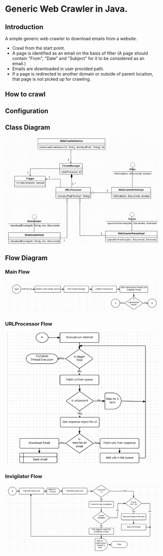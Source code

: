 # Generic Web Crawler in Java.

## Introduction

A simple generic web crawler to download emails from a website. 
* Crawl from the start point.
* A page is identified as an email on the basis of filter (A page should contain "From", "Date" and "Subject" for it to be considered as an email.) 
* Emails are downloaded in user provided path.
* If a page is redirected to another domain or outside of parent location, that page is not picked up for crawling.


## How to crawl


## Configuration


## Class Diagram

![alt text](https://github.com/vishals79/web-crawler/blob/master/etc/web-crawler-class-diagram.jpg "Class Diagram")

## Flow Diagram

### Main Flow

![alt text](https://github.com/vishals79/web-crawler/blob/master/etc/main-flow.jpg "Main Flow")

### URLProcessor Flow

![alt text](https://github.com/vishals79/web-crawler/blob/master/etc/url-processor.jpg "URL Processor")

### Invigilator Flow

![alt text](https://github.com/vishals79/web-crawler/blob/master/etc/invigilator.jpg "Invigilator")

